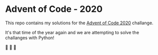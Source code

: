 # Advent of Code - 2020

This repo contains my solutions for the [Advent of Code 2020](https://adventofcode.com/2020) challange.

It's that time of the year again and we are attempting to solve the challanges with Python!

🎅 🎁 🎄
